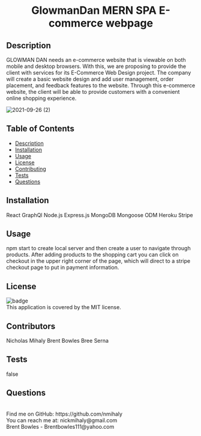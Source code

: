 <h1 align="center"> GlowmanDan MERN SPA E-commerce webpage</h1>


## Description
GLOWMAN DAN needs an e-commerce website that is viewable on both mobile and desktop browsers. With this, we are proposing to provide the client with services for its E-Commerce Web Design project. The company will create a basic website design and add user management, order placement, and feedback features to the website. Through this e-commerce website, the client will be able to provide customers with a convenient online shopping experience.

![2021-09-26 (2)](https://user-images.githubusercontent.com/80426878/134858122-16634cb8-2f2e-4549-b686-31429476670a.png)

## Table of Contents
* [Description](#description)
* [Installation](#installation)
* [Usage](#usage)
* [License](#license)
* [Contributing](#contributing)
* [Tests](#tests)
* [Questions](#questions)

## Installation
React
GraphQl
Node.js
Express.js
MongoDB
Mongoose ODM
Heroku 
Stripe

## Usage
npm start to create local server and then create a user to navigate through products. After adding products to the shopping cart you can click on checkout in the upper right corner of the page, which will direct to a stripe checkout page to put in payment information.

## License
![badge](https://img.shields.io/badge/license-MIT-red)
<br />
This application is covered by the MIT license.

## Contributors
Nicholas Mihaly
Brent Bowles
Bree Serna

## Tests
false

## Questions
<br />
Find me on GitHub: https://github.com/nmihaly
<br />
You can reach me at: nickmihaly@gmail.com
<br /> 
Brent Bowles - Brentbowles111@yahoo.com
<br/>
